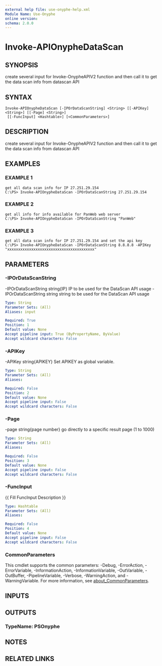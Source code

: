 ```yaml
---
external help file: use-onyphe-help.xml
Module Name: Use-Onyphe
online version:
schema: 2.0.0
---
```


# Invoke-APIOnypheDataScan

## SYNOPSIS
create several input for Invoke-OnypheAPIV2 function and then call it to get the data scan info from datascan API

## SYNTAX

```
Invoke-APIOnypheDataScan [-IPOrDataScanString] <String> [[-APIKey] <String>] [[-Page] <String>]
 [[-FuncInput] <Hashtable>] [<CommonParameters>]
```

## DESCRIPTION
create several input for Invoke-OnypheAPIV2 function and then call it to get the data scan info from datascan API

## EXAMPLES

### EXAMPLE 1
```
get all data scan info for IP 27.251.29.154
C:\PS> Invoke-APIOnypheDataScan -IPOrDataScanString 27.251.29.154
```

### EXAMPLE 2
```
get all info for info available for PanWeb web server
C:\PS> Invoke-APIOnypheDataScan -IPOrDataScanString "PanWeb"
```

### EXAMPLE 3
```
get all data scan info for IP 27.251.29.154 and set the api key
C:\PS> Invoke-APIOnypheDataScan -IPOrDataScanString 8.8.8.8 -APIKey "xxxxxxxxxxxxxxxxxxxxxxxxxxxxxxxxxxxxxxxx"
```

## PARAMETERS

### -IPOrDataScanString
-IPOrDataScanString string{IP}
IP to be used for the DataScan API usage
-IPOrDataScanString string
string to be used for the DataScan API usage

```yaml
Type: String
Parameter Sets: (All)
Aliases: input

Required: True
Position: 1
Default value: None
Accept pipeline input: True (ByPropertyName, ByValue)
Accept wildcard characters: False
```

### -APIKey
-APIKey string{APIKEY}
Set APIKEY as global variable.

```yaml
Type: String
Parameter Sets: (All)
Aliases:

Required: False
Position: 2
Default value: None
Accept pipeline input: False
Accept wildcard characters: False
```

### -Page
-page string{page number}
go directly to a specific result page (1 to 1000)

```yaml
Type: String
Parameter Sets: (All)
Aliases:

Required: False
Position: 3
Default value: None
Accept pipeline input: False
Accept wildcard characters: False
```

### -FuncInput
{{ Fill FuncInput Description }}

```yaml
Type: Hashtable
Parameter Sets: (All)
Aliases:

Required: False
Position: 4
Default value: None
Accept pipeline input: False
Accept wildcard characters: False
```

### CommonParameters
This cmdlet supports the common parameters: -Debug, -ErrorAction, -ErrorVariable, -InformationAction, -InformationVariable, -OutVariable, -OutBuffer, -PipelineVariable, -Verbose, -WarningAction, and -WarningVariable. For more information, see [about_CommonParameters](http://go.microsoft.com/fwlink/?LinkID=113216).

## INPUTS

## OUTPUTS

### TypeName: PSOnyphe
## NOTES

## RELATED LINKS
